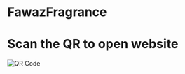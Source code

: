 # FawazFragrance
# Scan the QR to open website

![QR Code](https://github.com/user-attachments/assets/52588373-f73f-42b5-8dfd-151ce357e803)
